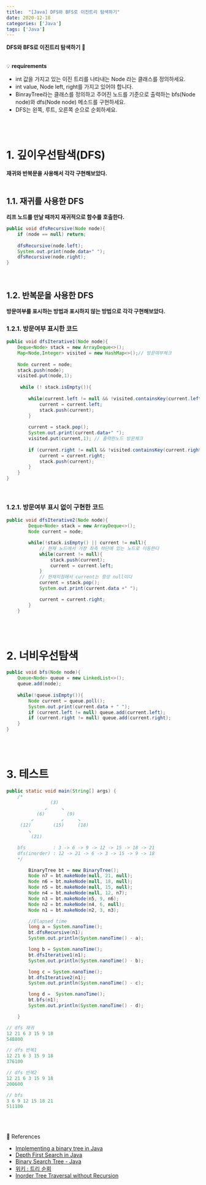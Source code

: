 ```yaml
---
title:  "[Java] DFS와 BFS로 이진트리 탐색하기"
date: 2020-12-18
categories: ['Java']
tags: ['Java']
---
```


**DFS와 BFS로 이진트리 탐색하기** :raising_hand:<br>
<br>


:bulb: **requirements**<br>

-   int 값을 가지고 있는 이진 트리를 나타내는 Node 라는 클래스를 정의하세요.
-   int value, Node left, right를 가지고 있어야 합니다.
-   BinrayTree라는 클래스를 정의하고 주어진 노드를 기준으로 출력하는 bfs(Node node)와 dfs(Node node) 메소드를 구현하세요.
-   DFS는 왼쪽, 루트, 오른쪽 순으로 순회하세요.

<br><br>


# 1. 깊이우선탐색(DFS)

**재귀와 반복문을 사용해서 각각 구현해보았다.** <br>
<br>

## 1.1. 재귀를 사용한 DFS

**리프 노드를 만날 때까지 재귀적으로 함수를 호출한다.** <br>

```java
public void dfsRecursive(Node node){  
    if (node == null) return;  
    
	dfsRecursive(node.left);  
	System.out.print(node.data+" ");  
	dfsRecursive(node.right);  
}
```
<br>

## 1.2. 반복문을 사용한 DFS

**방문여부를 표시하는 방법과 표시하지 않는 방법으로 각각 구현해보았다.**<br> 

### 1.2.1. 방문여부 표시한 코드

```java
public void dfsIterative1(Node node){  
    Deque<Node> stack = new ArrayDeque<>();  
    Map<Node,Integer> visited = new HashMap<>();// 방문여부체크  
  
	Node current = node;  
	stack.push(node);  
	visited.put(node,1);  
  
	 while (! stack.isEmpty()){  
	 
        while(current.left != null && !visited.containsKey(current.left)){  
            current = current.left;  
		    stack.push(current);  
		}  
  
        current = stack.pop();  
	    System.out.print(current.data+" ");  
		visited.put(current,1); // 출력한노드 방문체크
  
	    if (current.right != null && !visited.containsKey(current.right)){  
            current = current.right;  
			stack.push(current);  
	    }  
    }  
}
```
<br>

### 1.2.1. 방문여부 표시 없이 구현한 코드

```java
public void dfsIterative2(Node node){
        Deque<Node> stack = new ArrayDeque<>();
        Node current = node;

        while(!stack.isEmpty() || current != null){
            // 현재 노드에서 가장 좌측 하단에 있는 노드로 이동한다
            while(current != null){
                stack.push(current);
                current = current.left;
            }
            // 현재지점에서 current는 항상 null이다 
            current = stack.pop();
            System.out.print(current.data +" ");

            current = current.right;
        }
    }
```
<br>
<br>


# 2. 너비우선탐색

```java
public void bfs(Node node){  
    Queue<Node> queue = new LinkedList<>();  
    queue.add(node);  
  
    while(!queue.isEmpty()){  
        Node current = queue.poll();  
	    System.out.print(current.data + " ");  
		if (current.left != null) queue.add(current.left);  
		if (current.right != null) queue.add(current.right);  
	}  
}
```
<br><br>

# 3. 테스트

```java
public static void main(String[] args) {
    /*
                (3)
              ↙     ↘
           (6)        (9)
         ↙          ↙     ↘
     (12)        (15)     (18)
        ↘
         (21)

    bfs          : 3 -> 6 -> 9 -> 12 -> 15 -> 18 -> 21
    dfs(inorder) : 12 -> 21 -> 6 -> 3 -> 15 -> 9 -> 18
    */

        BinaryTree bt = new BinaryTree();
        Node n7 = bt.makeNode(null, 21, null);
        Node n6 = bt.makeNode(null, 18, null);
        Node n5 = bt.makeNode(null, 15, null);
        Node n4 = bt.makeNode(null, 12, n7);
        Node n3 = bt.makeNode(n5, 9, n6);
        Node n2 = bt.makeNode(n4, 6, null);
        Node n1 = bt.makeNode(n2, 3, n3);

        //Elapsed time
        long a = System.nanoTime();
        bt.dfsRecursive(n1);
        System.out.println(System.nanoTime() - a);

        long b = System.nanoTime();
        bt.dfsIterative1(n1);
        System.out.println(System.nanoTime() - b);

        long c = System.nanoTime();
        bt.dfsIterative2(n1);
        System.out.println(System.nanoTime() - c);

        long d =  System.nanoTime();
        bt.bfs(n1);
        System.out.println(System.nanoTime() - d);

    }
```

```java
// dfs 재귀
12 21 6 3 15 9 18 
548800 

// dfs 반복1
12 21 6 3 15 9 18 
376100

// dfs 반복2
12 21 6 3 15 9 18 
200600 

// bfs 
3 6 9 12 15 18 21 
511100 
```

<br><br>


:orange_book: References<br>

- [Implementing a binary tree in Java](https://www.baeldung.com/java-binary-tree)
- [Depth First Search in Java](https://www.baeldung.com/java-depth-first-search)
- [Binary Search Tree - Java](https://yaboong.github.io/data-structures/2018/02/12/binary-search-tree/)
- [위키 : 트리 순회](https://ko.wikipedia.org/wiki/%ED%8A%B8%EB%A6%AC_%EC%88%9C%ED%9A%8C)
- [Inorder Tree Traversal without Recursion](https://www.geeksforgeeks.org/inorder-tree-traversal-without-recursion/)

<br><br>